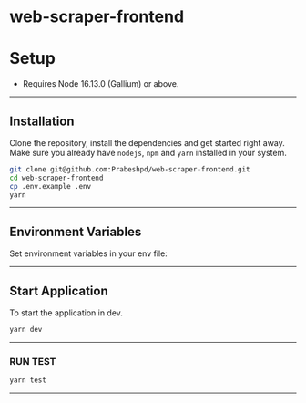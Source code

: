 # web-scraper-frontend

# Setup

- Requires Node 16.13.0 (Gallium) or above.

---

## Installation

Clone the repository, install the dependencies and get started right away. Make sure you already have `nodejs`, `npm` and `yarn` installed in your system.

```sh
git clone git@github.com:Prabeshpd/web-scraper-frontend.git
cd web-scraper-frontend
cp .env.example .env
yarn
```

---

## Environment Variables

Set environment variables in your env file:

---

## Start Application

To start the application in dev.

```bash
yarn dev
```

---

### RUN TEST

```bash
yarn test
```

---
